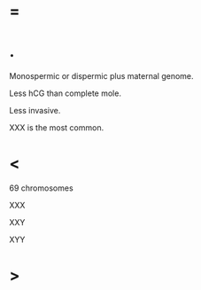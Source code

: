 # =

# .

Monospermic or dispermic plus maternal genome.

Less hCG than complete mole.

Less invasive.

XXX is the most common.

# <

69 chromosomes

XXX

XXY

XYY

# >
